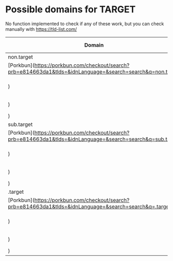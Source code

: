 # Possible domains for TARGET

No function implemented to check if any of these work, but you can check manually with https://tld-list.com/

| Domain | Porkbun | NameCheap | Google Domains |
|---|---|---|---|
| non.target | [Porkbun](https://porkbun.com/checkout/search?prb=e814663da1&tlds=&idnLanguage=&search=search&q=non.target) | [Namecheap](https://www.namecheap.com/domains/registration/results/?domain=non.target) | [Google](https://domains.google.com/registrar/search?searchTerm=non.target) |
| sub.target | [Porkbun](https://porkbun.com/checkout/search?prb=e814663da1&tlds=&idnLanguage=&search=search&q=sub.target) | [Namecheap](https://www.namecheap.com/domains/registration/results/?domain=sub.target) | [Google](https://domains.google.com/registrar/search?searchTerm=sub.target) |
| .target | [Porkbun](https://porkbun.com/checkout/search?prb=e814663da1&tlds=&idnLanguage=&search=search&q=.target) | [Namecheap](https://www.namecheap.com/domains/registration/results/?domain=.target) | [Google](https://domains.google.com/registrar/search?searchTerm=.target) |
